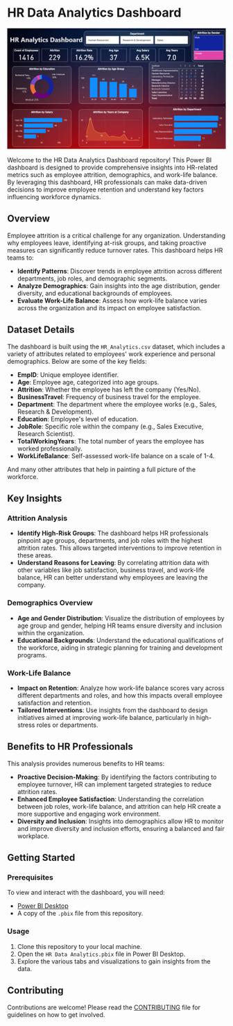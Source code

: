 # HR Data Analytics Dashboard

![Dashboard Preview](./dashboard_image.png)

Welcome to the HR Data Analytics Dashboard repository! This Power BI dashboard is designed to provide comprehensive insights into HR-related metrics such as employee attrition, demographics, and work-life balance. By leveraging this dashboard, HR professionals can make data-driven decisions to improve employee retention and understand key factors influencing workforce dynamics.

## Overview

Employee attrition is a critical challenge for any organization. Understanding why employees leave, identifying at-risk groups, and taking proactive measures can significantly reduce turnover rates. This dashboard helps HR teams to:

- **Identify Patterns**: Discover trends in employee attrition across different departments, job roles, and demographic segments.
- **Analyze Demographics**: Gain insights into the age distribution, gender diversity, and educational backgrounds of employees.
- **Evaluate Work-Life Balance**: Assess how work-life balance varies across the organization and its impact on employee satisfaction.

## Dataset Details

The dashboard is built using the `HR_Analytics.csv` dataset, which includes a variety of attributes related to employees' work experience and personal demographics. Below are some of the key fields:

- **EmpID**: Unique employee identifier.
- **Age**: Employee age, categorized into age groups.
- **Attrition**: Whether the employee has left the company (Yes/No).
- **BusinessTravel**: Frequency of business travel for the employee.
- **Department**: The department where the employee works (e.g., Sales, Research & Development).
- **Education**: Employee's level of education.
- **JobRole**: Specific role within the company (e.g., Sales Executive, Research Scientist).
- **TotalWorkingYears**: The total number of years the employee has worked professionally.
- **WorkLifeBalance**: Self-assessed work-life balance on a scale of 1-4.

And many other attributes that help in painting a full picture of the workforce.

## Key Insights

### Attrition Analysis

- **Identify High-Risk Groups**: The dashboard helps HR professionals pinpoint age groups, departments, and job roles with the highest attrition rates. This allows targeted interventions to improve retention in these areas.
- **Understand Reasons for Leaving**: By correlating attrition data with other variables like job satisfaction, business travel, and work-life balance, HR can better understand why employees are leaving the company.

### Demographics Overview

- **Age and Gender Distribution**: Visualize the distribution of employees by age group and gender, helping HR teams ensure diversity and inclusion within the organization.
- **Educational Backgrounds**: Understand the educational qualifications of the workforce, aiding in strategic planning for training and development programs.

### Work-Life Balance

- **Impact on Retention**: Analyze how work-life balance scores vary across different departments and roles, and how this impacts overall employee satisfaction and retention.
- **Tailored Interventions**: Use insights from the dashboard to design initiatives aimed at improving work-life balance, particularly in high-stress roles or departments.

## Benefits to HR Professionals

This analysis provides numerous benefits to HR teams:

- **Proactive Decision-Making**: By identifying the factors contributing to employee turnover, HR can implement targeted strategies to reduce attrition rates.
- **Enhanced Employee Satisfaction**: Understanding the correlation between job roles, work-life balance, and attrition can help HR create a more supportive and engaging work environment.
- **Diversity and Inclusion**: Insights into demographics allow HR to monitor and improve diversity and inclusion efforts, ensuring a balanced and fair workplace.

## Getting Started

### Prerequisites

To view and interact with the dashboard, you will need:

- [Power BI Desktop](https://powerbi.microsoft.com/desktop/)
- A copy of the `.pbix` file from this repository.

### Usage

1. Clone this repository to your local machine.
2. Open the `HR Data Analytics.pbix` file in Power BI Desktop.
3. Explore the various tabs and visualizations to gain insights from the data.


## Contributing

Contributions are welcome! Please read the [CONTRIBUTING](CONTRIBUTING.md) file for guidelines on how to get involved.
